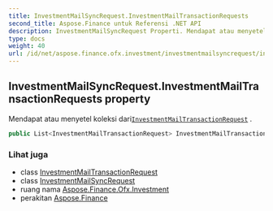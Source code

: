 ```yaml
---
title: InvestmentMailSyncRequest.InvestmentMailTransactionRequests
second_title: Aspose.Finance untuk Referensi .NET API
description: InvestmentMailSyncRequest Properti. Mendapat atau menyetel koleksi dariInvestmentMailTransactionRequest .
type: docs
weight: 40
url: /id/net/aspose.finance.ofx.investment/investmentmailsyncrequest/investmentmailtransactionrequests/
---
```

## InvestmentMailSyncRequest.InvestmentMailTransactionRequests property

Mendapat atau menyetel koleksi dari[`InvestmentMailTransactionRequest`](../../investmentmailtransactionrequest/) .

```csharp
public List<InvestmentMailTransactionRequest> InvestmentMailTransactionRequests { get; set; }
```

### Lihat juga

* class [InvestmentMailTransactionRequest](../../investmentmailtransactionrequest/)
* class [InvestmentMailSyncRequest](../)
* ruang nama [Aspose.Finance.Ofx.Investment](../../investmentmailsyncrequest/)
* perakitan [Aspose.Finance](../../../)


